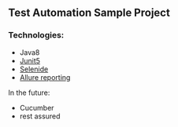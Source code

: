 ## Test Automation Sample Project

### Technologies:
 - Java8
 - [Junit5](https://junit.org/junit5/)
 - [Selenide](https://selenide.org/)
 - [Allure reporting](http://allure.qatools.ru/)


 In the future:
 - Cucumber
 - rest assured